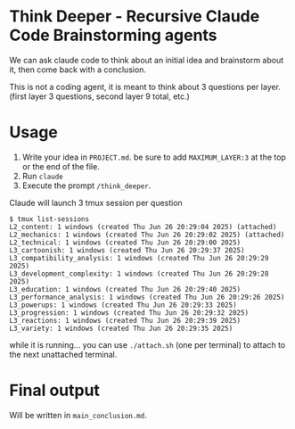# Think Deeper - Recursive Claude Code Brainstorming agents

We can ask claude code to think about an initial idea and brainstorm about it, then come back with a conclusion.

This is not a coding agent, it is meant to think about 3 questions per layer. (first layer 3 questions, second layer 9 total, etc.)

# Usage

1. Write your idea in `PROJECT.md`. be sure to add `MAXIMUM_LAYER:3` at the top or the end of the file.
2. Run `claude`
3. Execute the prompt `/think_deeper`.

Claude will launch 3 tmux session per question
```
$ tmux list-sessions
L2_content: 1 windows (created Thu Jun 26 20:29:04 2025) (attached)
L2_mechanics: 1 windows (created Thu Jun 26 20:29:02 2025) (attached)
L2_technical: 1 windows (created Thu Jun 26 20:29:00 2025)
L3_cartoonish: 1 windows (created Thu Jun 26 20:29:37 2025)
L3_compatibility_analysis: 1 windows (created Thu Jun 26 20:29:29 2025)
L3_development_complexity: 1 windows (created Thu Jun 26 20:29:28 2025)
L3_education: 1 windows (created Thu Jun 26 20:29:40 2025)
L3_performance_analysis: 1 windows (created Thu Jun 26 20:29:26 2025)
L3_powerups: 1 windows (created Thu Jun 26 20:29:33 2025)
L3_progression: 1 windows (created Thu Jun 26 20:29:32 2025)
L3_reactions: 1 windows (created Thu Jun 26 20:29:39 2025)
L3_variety: 1 windows (created Thu Jun 26 20:29:35 2025)
```

while it is running... you can use `./attach.sh` (one per terminal) to attach to the next unattached terminal.

# Final output

Will be written in `main_conclusion.md`.




